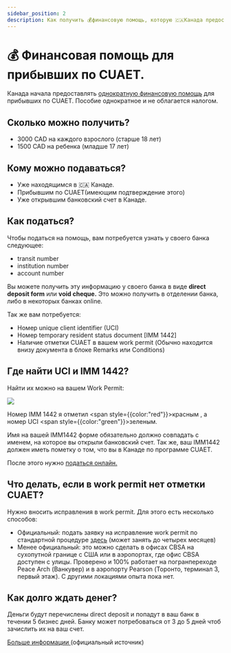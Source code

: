 ```yaml
---
sidebar_position: 2
description: Как получить 💰финансовую помощь, которую 🇨🇦Канада предоставляет прибывшим по визе CUAET.
---
```


# 💰 Финансовая помощь для прибывших по CUAET.

Канада начала предоставлять [однократную финансовую помощь](https://www.canada.ca/en/immigration-refugees-citizenship/services/immigrate-canada/ukraine-measures/settlement/get-financial-assistance.html) для прибывших по CUAET. Пособие однократное и не облагается налогом. 

## Сколько можно получить?

- 3000 CAD на каждого взрослого (старше 18 лет)
- 1500 CAD на ребенка (младше 17 лет)

## Кому можно подаваться?  

- Уже находящимся в 🇨🇦 Канаде.
- Прибывшим по CUAET(имеющим подтверждение этого)
- Уже открывшим банковский счет в Канаде.

## Как податься?  

Чтобы податься на помощь, вам потребуется узнать у своего банка следующее:

- transit number
- institution number
- account number

Вы можете получить эту информацию у своего банка в виде **direct deposit form** или **void cheque.** Это можно получить в отделении банка, либо в некоторых банках  online.

Так же вам потребуется:
- Номер unique client identifier (UCI)
- Номер temporary resident status document [IMM 1442]
- Наличие отметки CUAET в вашем work permit (Обычно находится внизу документа в блоке Remarks или Conditions)

## Где найти UCI и IMM 1442?

Найти их можно на вашем Work Permit:

<div style={{display:"flex",flexDirection:"row",justifyContent:"center"}}>
    <img src="/img/imm1444_visitor_record.jpeg" style={{height:"auto",maxWidth:"500px",objectFit:"contain",margin:"10px"}} />
</div>

Номер IMM 1442 я отметил <span style={{color:"red"}}>красным</span> , а номер  UCI   <span style={{color:"green"}}>зеленым</span>. 

Имя на вашей IMM1442 форме обязательно должно совпадать с именем, на которое вы открыли банковский счет. Так же, ваш IMM1442 должен иметь пометку о том, что вы в Канаде по программе CUAET.  

После этого нужно [податься онлайн.](https://srv217.services.gc.ca/ihst4/Intro.aspx?cid=977376c8-4809-47af-b40b-0dc0a1932477&lc=eng)

## Что делать, если в work permit нет отметки CUAET?

Нужно вносить исправления в work permit. Для этого есть несколько способов:

- Официальный: подать заявку на исправление work permit по стандартной процедуре [здесь](https://www.canada.ca/en/immigration-refugees-citizenship/services/immigrate-canada/ukraine-measures/cuaet.html#inside) (может занять до четырех месяцев)
- Менее официальный: это можно сделать в офисах CBSA на сухопутной границе с США или в аэропортах, где офис CBSA доступен с улицы. Проверено и 100% работает на погранпереходе Peace Arch (Ванкувер) и в аэропорту Pearson (Торонто, терминал 3, первый этаж). С другими локациями опыта пока нет. 

## Как долго ждать денег?
Деньги будут перечислены direct deposit и попадут в ваш банк в течении 5 бизнес дней. Банку может потребоваться от 3 до 5 дней чтоб зачислить их на ваш счет.

[Больше информации ](https://www.canada.ca/en/immigration-refugees-citizenship/services/immigrate-canada/ukraine-measures/settlement/get-financial-assistance.html) (официальный источник)




